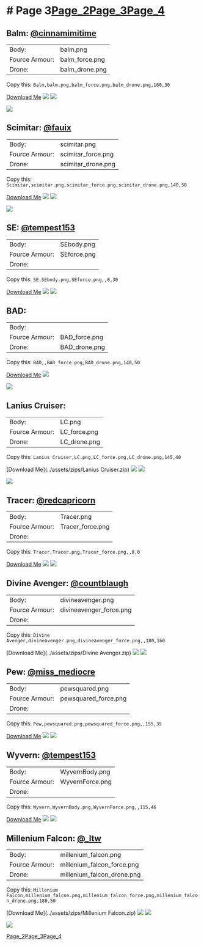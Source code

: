 # # Page 3[Page_2](./Page_2.md)[Page_3](./Page_3.md)[Page_4](./Page_4.md)
## **Balm**: [@cinnamimitime](https://discord.com/users/161502244284530688)
 |  |  |
 | --- | --- |
 | Body: | balm.png |
 | Fource Armour: | balm_force.png |
 | Drone: | balm_drone.png |

Copy this: `Balm,balm.png,balm_force.png,balm_drone.png,160,30`

[Download Me](../assets/zips/Balm.zip)
![](../custom_skins/balm.png)
![](../custom_skins/balm_force.png)

![](../custom_skins/balm_drone.png)


## **Scimitar**: [@fauix](https://discord.com/users/120018768477945856)
 |  |  |
 | --- | --- |
 | Body: | scimitar.png |
 | Fource Armour: | scimitar_force.png |
 | Drone: | scimitar_drone.png |

Copy this: `Scimitar,scimitar.png,scimitar_force.png,scimitar_drone.png,140,50`

[Download Me](../assets/zips/Scimitar.zip)
![](../custom_skins/scimitar.png)
![](../custom_skins/scimitar_force.png)

![](../custom_skins/scimitar_drone.png)


## **SE**: [@tempest153](https://discord.com/users/872292077852061736)
 |  |  |
 | --- | --- |
 | Body: | SEbody.png |
 | Fource Armour: | SEforce.png |
 | Drone: |  |

Copy this: `SE,SEbody.png,SEforce.png,,0,30`

[Download Me](../assets/zips/SE.zip)
![](../custom_skins/SEbody.png)
![](../custom_skins/SEforce.png)



## **BAD**: 
 |  |  |
 | --- | --- |
 | Body: |  |
 | Fource Armour: | BAD_force.png |
 | Drone: | BAD_drone.png |

Copy this: `BAD,,BAD_force.png,BAD_drone.png,140,50`

[Download Me](../assets/zips/BAD.zip)
![](../custom_skins/BAD_force.png)

![](../custom_skins/BAD_drone.png)


## **Lanius Cruiser**: 
 |  |  |
 | --- | --- |
 | Body: | LC.png |
 | Fource Armour: | LC_force.png |
 | Drone: | LC_drone.png |

Copy this: `Lanius Cruiser,LC.png,LC_force.png,LC_drone.png,145,40`

[Download Me](../assets/zips/Lanius Cruiser.zip)
![](../custom_skins/LC.png)
![](../custom_skins/LC_force.png)

![](../custom_skins/LC_drone.png)


## **Tracer**: [@redcapricorn](https://discord.com/users/889494386721841173)
 |  |  |
 | --- | --- |
 | Body: | Tracer.png |
 | Fource Armour: | Tracer_force.png |
 | Drone: |  |

Copy this: `Tracer,Tracer.png,Tracer_force.png,,0,0`

[Download Me](../assets/zips/Tracer.zip)
![](../custom_skins/Tracer.png)
![](../custom_skins/Tracer_force.png)



## **Divine Avenger**: [@countblaugh](https://discord.com/users/208701691279704066)
 |  |  |
 | --- | --- |
 | Body: | divineavenger.png |
 | Fource Armour: | divineavenger_force.png |
 | Drone: |  |

Copy this: `Divine Avenger,divineavenger.png,divineavenger_force.png,,180,160`

[Download Me](../assets/zips/Divine Avenger.zip)
![](../custom_skins/divineavenger.png)
![](../custom_skins/divineavenger_force.png)



## **Pew**: [@miss_mediocre](https://discord.com/users/251735592734425088)
 |  |  |
 | --- | --- |
 | Body: | pewsquared.png |
 | Fource Armour: | pewsquared_force.png |
 | Drone: |  |

Copy this: `Pew,pewsquared.png,pewsquared_force.png,,155,35`

[Download Me](../assets/zips/Pew.zip)
![](../custom_skins/pewsquared.png)
![](../custom_skins/pewsquared_force.png)



## **Wyvern**: [@tempest153](https://discord.com/users/872292077852061736)
 |  |  |
 | --- | --- |
 | Body: | WyvernBody.png |
 | Fource Armour: | WyvernForce.png |
 | Drone: |  |

Copy this: `Wyvern,WyvernBody.png,WyvernForce.png,,115,46`

[Download Me](../assets/zips/Wyvern.zip)
![](../custom_skins/WyvernBody.png)
![](../custom_skins/WyvernForce.png)



## **Millenium Falcon**: [@_ltw](https://discord.com/users/268931190667476998)
 |  |  |
 | --- | --- |
 | Body: | millenium_falcon.png |
 | Fource Armour: | millenium_falcon_force.png |
 | Drone: | millenium_falcon_drone.png |

Copy this: `Millenium Falcon,millenium_falcon.png,millenium_falcon_force.png,millenium_falcon_drone.png,180,50`

[Download Me](../assets/zips/Millenium Falcon.zip)
![](../custom_skins/millenium_falcon.png)
![](../custom_skins/millenium_falcon_force.png)

![](../custom_skins/millenium_falcon_drone.png)

[Page_2](./Page_2.md)[Page_3](./Page_3.md)[Page_4](./Page_4.md)